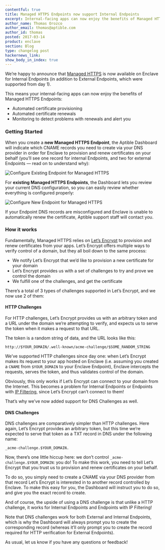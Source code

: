 ```yaml
---
contentful: true
title: Managed HTTPS Endpoints now support Internal Endpoints
excerpt: Internal-facing apps can now enjoy the benefits of Managed HTTPS Endpoints.
author_name: Thomas Orozco
author_email: thomas@aptible.com
author_id: thomas
posted: 2017-03-14
product: enclave
section: Blog
type: changelog post
hackernews_link:
show_body_in_index: true
---
```


We’re happy to announce that [Managed HTTPS](https://www.aptible.com/blog/managed-https/) is now available on Enclave for Internal Endpoints (in addition to External Endpoints, which were supported from day 1).

This means your internal-facing apps can now enjoy the benefits of Managed HTTPS Endpoints:

- Automated certificate provisioning
- Automated certificate renewals
- Monitoring to detect problems with renewals and alert you


### Getting Started
When you create a __new Managed HTTPS Endpoint__, the Aptible Dashboard will indicate which CNAME records you need to create via your DNS provider in order for Enclave to provision and renew certificates on your behalf (you’ll see one record for internal Endpoints, and two for external Endpoints — read on to understand why):

![Configure Existing Endpoint for Managed HTTPS](//images.contentful.com/8djp5jlzqrnc/59C4fZSI2AoEeQI0M0oCs6/41cec0b8467b3efd78936cb8eafad54c/image01.png)

For __existing Managed HTTPS Endpoints__, the Dashboard lets you review your current DNS configuration, so you can easily review whether everything is configured properly:

![Configure New Endpoint for Managed HTTPS](//images.contentful.com/8djp5jlzqrnc/2CLaBK7Ec0wie4OC8aMUoC/7eac92b25d583df696c0e919d476d6b8/image00.png)

If your Endpoint DNS records are misconfigured and Enclave is unable to automatically renew the certificate, Aptible support staff will contact you.


### How it works
Fundamentally, Managed HTTPS relies on <a href="https://letsencrypt.org?utm_campaign=aptible" target="_blank">Let’s Encrypt</a> to provision and renew certificates from your apps. Let’s Encrypt offers multiple ways to verify control of a domain, but they all boil down to the same process:
- We notify Let’s Encrypt that we’d like to provision a new certificate for your domain
- Let’s Encrypt provides us with a set of challenges to try and prove we control the domain
- We fulfill one of the challenges, and get the certificate


There’s a total of 3 types of challenges supported in Let’s Encrypt, and we now use 2 of them:

#### HTTP Challenges
For HTTP challenges, Let’s Encrypt provides us with an arbitrary token and a URL under the domain we’re attempting to verify, and expects us to serve the token when it makes a request to that URL.

The token is a random string of data, and the URL looks like this:

`http://$YOUR_DOMAIN/.well-known/acme-challenge/$SOME_RANDOM_STRING`

We’ve supported HTTP challenges since day one: when Let’s Encrypt makes its request to your app hosted on Enclave (i.e. assuming you created a `CNAME` from `$YOUR_DOMAIN` to your Enclave Endpoint), Enclave intercepts the requests, serves the token, and thus validates control of the domain.


Obviously, this only works if Let’s Encrypt can connect to your domain from the Internet. This becomes a problem for Internal Endpoints or Endpoints with [IP Filtering](https://www.aptible.com/blog/ip-filtering-made-easy-with-enclave-endpoints/), since Let’s Encrypt can’t connect to them!


That’s why we’ve now added support for DNS Challenges as well.

#### DNS Challenges
DNS challenges are comparatively simpler than HTTP challenges. Here again, Let’s Encrypt provides an arbitrary token, but this time we’re expected to serve that token as a TXT record in DNS under the following name:

`_acme-challenge.$YOUR_DOMAIN.`


Now, there’s one little hiccup here: we don’t control `_acme-challenge.$YOUR_DOMAIN`: you do! To make this work, you need to tell Let’s Encrypt that you trust us to provision and renew certificates on your behalf.


To do so, you simply need to create a CNAME via your DNS provider from that record Let’s Encrypt is interested in to another record controlled by Enclave. To make this easy for you, the Dashboard will instruct you to do so, and give you the exact record to create.


And of course, the upside of using a DNS challenge is that unlike a HTTP challenge, it works for Internal Endpoints and Endpoints with IP Filtering!

Note that DNS challenges work for both External and Internal Endpoints, which is why the Dashboard will always prompt you to create the corresponding record (whereas it’ll only prompt you to create the record required for HTTP verification for External Endpoints).


As usual, let us know if you have any questions or feedback!
